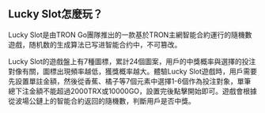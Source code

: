 ## Lucky Slot怎麼玩？ ##

Lucky Slot是由TRON Go團隊推出的一款基於TRON主網智能合約運行的隨機數遊戲，随机数的生成算法已写进智能合约中，不可篡改。

Lucky Slot的遊戲盤上有7種圖標，累計24個圖案，用戶的中獎概率與選擇的投注對像有關，圖標出現頻率越低，獲獎概率越大。體驗Lucky Slot遊戲時，用戶需要先設置單註金額，然後從香蕉、橘子等7個元素中選擇1-6個作為投注對象，單筆總下注金額不能超過2000TRX或10000GO，設置完後點擊開始即可。遊戲會根據從波場公鏈上的智能合約返回的隨機數，判斷用戶是否中獎。